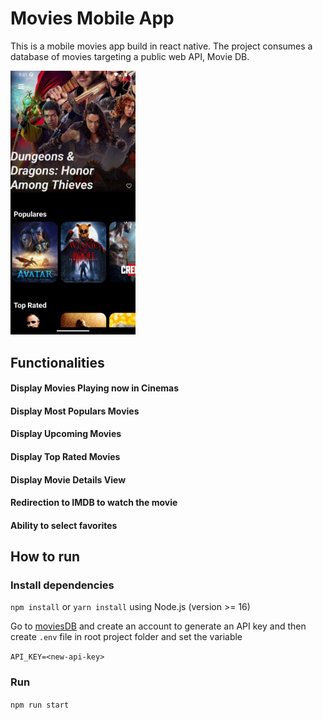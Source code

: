 # Movies Mobile App
This is a mobile movies app build in react native. The project consumes a database of movies targeting a public web API, Movie DB.


<img src="https://github.com/williamvn/movies-app-mobile/blob/master/Screenshot.png?raw=true" alt="Movies App" width="200">



## Functionalities

#### Display Movies Playing now in Cinemas
#### Display Most Populars Movies
#### Display Upcoming Movies
#### Display Top Rated Movies
#### Display Movie Details View
#### Redirection to IMDB to watch the movie
#### Ability to select favorites

## How to run
### Install dependencies
`npm install` or `yarn install` using Node.js (version >= 16)

Go to [moviesDB](https://developers.themoviedb.org/3/getting-started/introduction) and create an account to generate an API key and then create `.env` file in root project folder and set the variable 

`API_KEY=<new-api-key>`

### Run
```npm run start```
